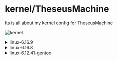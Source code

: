 # kernel/TheseusMachine

Its is all about my kernel config for TheseusMachine

![kernel]()

<details>
    <summary>linux-6.16.9</summary>
        <br>
            <br>
                🚧 soon 🚧
            </br>
        </br>
</details>

<details>
    <summary>linux-6.16.8</summary>
        <br>
            <br>
                My masterpiece, after a lot of study and help from AI, I finally achieved the ultimate and ideal configuration.
                Fully optimized for the TheseusMachine, powered by an AMD Ryzen 9 5950X, 64 GB of RAM, and an AMD Radeon RX 7800 XT.
                I still haven't managed to embed the amdgpu driver directly into the kernel; instead, I'm using it as a module.
                Modules were trimmed using modprobed-db.
            </br>
        </br>
</details>

<details>
    <summary>linux-6.12.41-gentoo</summary>
        <br>
            <br>
                Gentoo kernel builded by sys-kernel/gentoo-sources with sighly mods on .config, like low-latency preemptive mode, modprobed-db for modules.
            </br>
        </br>
</details>